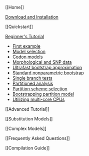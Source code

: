 [[Home]]

[Download and Installation](Installation)

[[Quickstart]]

[Beginner's Tutorial](Tutorial)

- [First example](Tutorial#first-running-example)
- [Model selection](Tutorial#choosing-the-right-substitution-model)
- [Codon models](Tutorial#codon-models)
- [Morphological and SNP data](Tutorial#binary-morphological-and-snp-data)
- [Ultrafast bootstrap approximation](Tutorial#assessing-branch-supports-with-ultrafast-bootstrap-approximation)
- [Standard nonparametric bootstrap](Tutorial#assessing-branch-supports-with--standard-nonparametric-bootstrap)
- [Single branch tests](Tutorial#assessing-branch-supports-with-single-branch-tests)
- [Partitioned analysis](Tutorial#partitioned-analysis-for-multi-gene-alignments)
- [Partition scheme selection](Tutorial#choosing-the-right-partitioning-scheme)
- [Bootstrapping partition model](Tutorial#ultrafast-bootstrapping-with-partition-model)
- [Utilizing multi-core CPUs](Tutorial#utilizing-multi-core-cpus)

[[Advanced Tutorial]]

[[Substitution Models]]

[[Complex Models]]

[[Frequently Asked Questions]]

[[Compilation Guide]]
